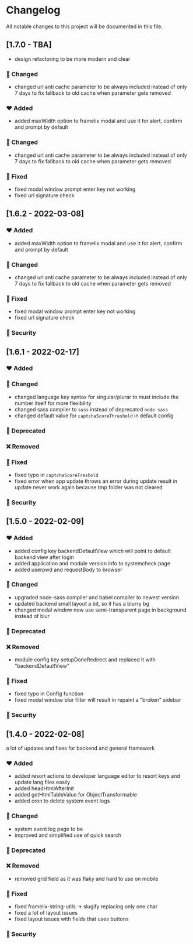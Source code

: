 # Changelog

All notable changes to this project will be documented in this file.

## [1.7.0 - TBA]
* design refactoring to be more modern and clear

### :pencil: Changed
* changed url anti cache parameter to be always included instead of only 7 days to fix fallback to old cache when parameter gets removed


### :heart: Added
* added maxWidth option to framelix modal and use it for alert, confirm and prompt by default

### :pencil: Changed
* changed url anti cache parameter to be always included instead of only 7 days to fix fallback to old cache when parameter gets removed

### :wrench: Fixed
* fixed modal window prompt enter key not working
* fixed url signature check

## [1.6.2 - 2022-03-08]

### :heart: Added
* added maxWidth option to framelix modal and use it for alert, confirm and prompt by default

### :pencil: Changed
* changed url anti cache parameter to be always included instead of only 7 days to fix fallback to old cache when parameter gets removed

### :wrench: Fixed
* fixed modal window prompt enter key not working
* fixed url signature check

### :police_car: Security

## [1.6.1 - 2022-02-17]

### :heart: Added

### :pencil: Changed
* changed language key syntax for singular/plurar to must include the number itself for more flexibility
* changed sass compiler to `sass` instead of deprecated `node-sass`
* changed default value for `captchaScoreThreshold` in default config

### :construction: Deprecated

### :x: Removed

### :wrench: Fixed
* fixed typo in `captchaScoreTreshold`
* fixed error when app update throws an error during update result in update never work again because tmp folder was not cleared

### :police_car: Security


## [1.5.0 - 2022-02-09]

### :heart: Added
* added config key backendDefaultView which will point to default backend view after login
* added application and module version info to systemcheck page
* added userpwd and requestBody to browser

### :pencil: Changed
* upgraded node-sass compiler and babel compiler to newest version
* updated backend small layout a bit, so it has a blurry bg
* changed modal window now use semi-transparent page in background instead of blur

### :construction: Deprecated

### :x: Removed
* module config key setupDoneRedirect and replaced it with "backendDefaultView"

### :wrench: Fixed
* fixed typo in Config function
* fixed modal window blur filter will result in repaint a "broken" sidebar

### :police_car: Security

## [1.4.0 - 2022-02-08]

a lot of updates and fixes for backend and general framework

### :heart: Added

* added resort actions to developer language editor to resort keys and update lang files easily
* added headHtmlAfterInit
* added getHtmlTableValue for ObjectTransformable
* added cron to delete system event logs

### :pencil: Changed

* system event log page to be
* improved and simplified use of quick search

### :construction: Deprecated

### :x: Removed

* removed grid field as it was flaky and hard to use on mobile

### :wrench: Fixed

* fixed framelix-string-utils -> slugify replacing only one char
* fixed a lot of layout issues
* fixed layout issues with fields that uses buttons

### :police_car: Security


